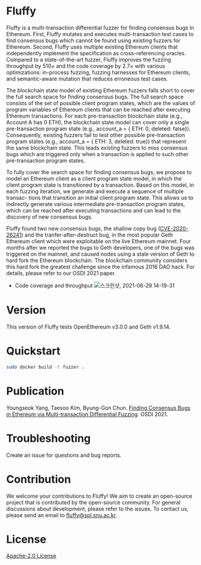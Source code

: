 # Fluffy
Fluffy is a multi-transaction differential fuzzer for finding consensus bugs in Ethereum. First, Fluffy mutates and executes multi-transaction test cases to find consensus bugs which cannot be found using existing fuzzers for Ethereum. Second, Fluffy uses multiple existing Ethereum clients that independently implement the specification as cross-referencing oracles. Compared to a state-of-the-art fuzzer, Fluffy improves the fuzzing throughput by 510× and the code coverage by 2.7× with various optimizations: in-process fuzzing, fuzzing harnesses for Ethereum clients, and semantic-aware mutation that reduces erroneous test cases. 

The blockchain state model of existing Ethereum fuzzers falls short to cover the full search space for finding consensus bugs. The full search space consists of the set of possible client program states, which are the values of program variables of Ethereum clients that can be reached after executing Ethereum transactions. For each pre-transaction blockchain state (e.g., Account A has 0 ETH), the blockchain state model can cover only a single pre-transaction program state (e.g., account_a = { ETH: 0, deleted: false}). Consequently, existing fuzzers fail to test other possible pre-transaction program states (e.g., account_a = { ETH: 3, deleted: true}) that represent the same blockchain state. This leads existing fuzzers to miss consensus bugs which are triggered only when a transaction is applied to such other pre-transaction program states.

To fully cover the search space for finding consensus bugs, we propose to model an Ethereum client as a client program state model, in which the client program state is transitioned by a transaction. Based on this model, in each fuzzing iteration, we generate and execute a sequence of multiple transac- tions that transition an initial client program state. This allows us to indirectly generate various intermediate pre-transaction program states, which can be reached after executing transactions and can lead to the discovery of new consensus bugs.

Fluffy found two new consensus bugs, the shallow copy bug ([CVE-2020-26241](https://nvd.nist.gov/vuln/detail/CVE-2020-26241)) and the tranfer-after-destruct bug, in the most popular Geth Ethereum client which were exploitable on the live Ethereum mainnet. Four months after we reported the bugs to Geth developers, one of the bugs was triggered on the mainnet, and caused nodes using a stale version of Geth to hard fork the Ethereum blockchain. The blockchain community considers this hard fork the greatest challenge since the infamous 2016 DAO hack. For details, please refer to our OSDI 2021 paper.

* Code coverage and throughput
![스크린샷, 2021-06-29 14-19-31](https://user-images.githubusercontent.com/4114572/123741463-0e106d00-d8e5-11eb-94d5-722e38c9030f.png)

# Version

This version of Fluffy tests OpenEthereum v3.0.0 and Geth v1.9.14.

# Quickstart

```bash
sudo docker build -t fuzzer .
```

# Publication

Youngseok Yang, Taesoo Kim, Byung-Gon Chun. [Finding Consensus Bugs in Ethereum via Multi-transaction Differential Fuzzing](https://www.usenix.org/system/files/osdi21-yang.pdf). OSDI 2021.

# Troubleshooting
Create an issue for questions and bug reports.

# Contribution
We welcome your contributions to Fluffy! We aim to create an open-source project that is contributed by the open-source community. For general discussions about development, please refer to the issues. To contact us, please send an email to fluffy@spl.snu.ac.kr.

# License
[Apache-2.0 License](https://github.com/snuspl/fluffy/blob/main/LICENSE)
